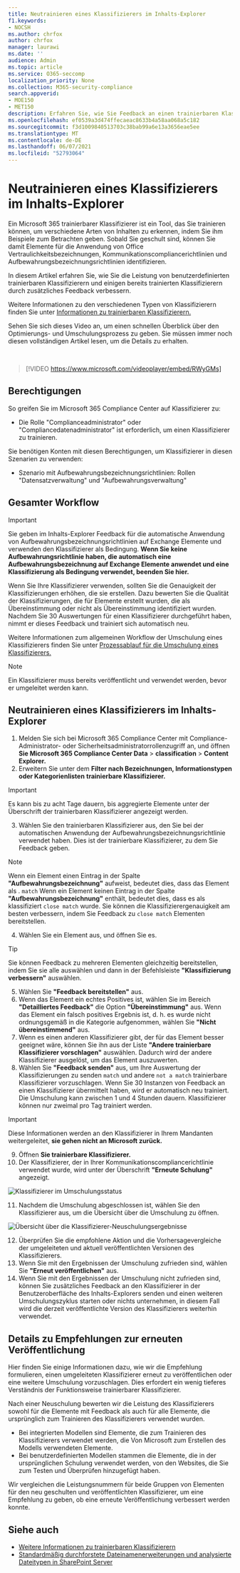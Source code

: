 ```yaml
---
title: Neutrainieren eines Klassifizierers im Inhalts-Explorer
f1.keywords:
- NOCSH
ms.author: chrfox
author: chrfox
manager: laurawi
ms.date: ''
audience: Admin
ms.topic: article
ms.service: O365-seccomp
localization_priority: None
ms.collection: M365-security-compliance
search.appverid:
- MOE150
- MET150
description: Erfahren Sie, wie Sie Feedback an einen trainierbaren Klassifizierer im Inhalts-Explorer senden.
ms.openlocfilehash: ef0539a3d474ffecaeac8633b4a58aa068a5c182
ms.sourcegitcommit: f3d1009840513703c38bab99a6e13a3656eae5ee
ms.translationtype: MT
ms.contentlocale: de-DE
ms.lasthandoff: 06/07/2021
ms.locfileid: "52793064"
---
```

# <a name="how-to-retrain-a-classifier-in-content-explorer"></a>Neutrainieren eines Klassifizierers im Inhalts-Explorer

Ein Microsoft 365 trainierbarer Klassifizierer ist ein Tool, das Sie trainieren können, um verschiedene Arten von Inhalten zu erkennen, indem Sie ihm Beispiele zum Betrachten geben. Sobald Sie geschult sind, können Sie damit Elemente für die Anwendung von Office Vertraulichkeitsbezeichnungen, Kommunikationscompliancerichtlinien und Aufbewahrungsbezeichnungsrichtlinien identifizieren.

In diesem Artikel erfahren Sie, wie Sie die Leistung von benutzerdefinierten trainierbaren Klassifizierern und einigen bereits trainierten Klassifizierern durch zusätzliches Feedback verbessern.

Weitere Informationen zu den verschiedenen Typen von Klassifizierern finden Sie unter [Informationen zu trainierbaren Klassifizierern.](classifier-learn-about.md)

Sehen Sie sich dieses Video an, um einen schnellen Überblick über den Optimierungs- und Umschulungsprozess zu geben. Sie müssen immer noch diesen vollständigen Artikel lesen, um die Details zu erhalten.

</br>

> [!VIDEO https://www.microsoft.com/videoplayer/embed/RWyGMs]


## <a name="permissions"></a>Berechtigungen

So greifen Sie im Microsoft 365 Compliance Center auf Klassifizierer zu:

- Die Rolle "Complianceadministrator" oder "Compliancedatenadministrator" ist erforderlich, um einen Klassifizierer zu trainieren.

Sie benötigen Konten mit diesen Berechtigungen, um Klassifizierer in diesen Szenarien zu verwenden:

- Szenario mit Aufbewahrungsbezeichnungsrichtlinien: Rollen "Datensatzverwaltung" und "Aufbewahrungsverwaltung" 

## <a name="overall-workflow"></a>Gesamter Workflow

> [!IMPORTANT]
> Sie geben im Inhalts-Explorer Feedback für die automatische Anwendung von Aufbewahrungsbezeichnungsrichtlinien auf Exchange Elemente und verwenden den Klassifizierer als Bedingung. **Wenn Sie keine Aufbewahrungsrichtlinie haben, die automatisch eine Aufbewahrungsbezeichnung auf Exchange Elemente anwendet und eine Klassifizierung als Bedingung verwendet, beenden Sie hier.**

Wenn Sie Ihre Klassifizierer verwenden, sollten Sie die Genauigkeit der Klassifizierungen erhöhen, die sie erstellen. Dazu bewerten Sie die Qualität der Klassifizierungen, die für Elemente erstellt wurden, die als Übereinstimmung oder nicht als Übereinstimmung identifiziert wurden. Nachdem Sie 30 Auswertungen für einen Klassifizierer durchgeführt haben, nimmt er dieses Feedback und trainiert sich automatisch neu.

Weitere Informationen zum allgemeinen Workflow der Umschulung eines Klassifizierers finden Sie unter [Prozessablauf für die Umschulung eines Klassifizierers.](classifier-learn-about.md#retraining-classifiers)

> [!NOTE]
> Ein Klassifizierer muss bereits veröffentlicht und verwendet werden, bevor er umgeleitet werden kann.

## <a name="how-to-retrain-a-classifier-in-content-explorer"></a>Neutrainieren eines Klassifizierers im Inhalts-Explorer

1. Melden Sie sich bei Microsoft 365 Compliance Center mit Compliance-Administrator- oder Sicherheitsadministratorrollenzugriff an, und öffnen **Sie Microsoft 365 Compliance Center Data**  >  **classification**  >  **Content Explorer.** 
2. Erweitern Sie unter dem **Filter nach Bezeichnungen, Informationstypen oder Kategorienlisten** **trainierbare Klassifizierer.**

> [!IMPORTANT]
> Es kann bis zu acht Tage dauern, bis aggregierte Elemente unter der Überschrift der trainierbaren Klassifizierer angezeigt werden.

3. Wählen Sie den trainierbaren Klassifizierer aus, den Sie bei der automatischen Anwendung der Aufbewahrungsbezeichnungsrichtlinie verwendet haben. Dies ist der trainierbare Klassifizierer, zu dem Sie Feedback geben.

> [!NOTE]
> Wenn ein Element einen Eintrag in der Spalte **"Aufbewahrungsbezeichnung"** aufweist, bedeutet dies, dass das Element als . `match`  Wenn ein Element keinen Eintrag in der Spalte **"Aufbewahrungsbezeichnung"** enthält, bedeutet dies, dass es als klassifiziert `close match` wurde. Sie können die Klassifizierergenauigkeit am besten verbessern, indem Sie Feedback zu `close match` Elementen bereitstellen. 

4. Wählen Sie ein Element aus, und öffnen Sie es.
 
 > [!TIP]
> Sie können Feedback zu mehreren Elementen gleichzeitig bereitstellen, indem Sie sie alle auswählen und dann in der Befehlsleiste **"Klassifizierung verbessern"** auswählen.

5. Wählen Sie **"Feedback bereitstellen"** aus.
6. Wenn das Element ein echtes Positives ist, wählen Sie im Bereich **"Detailliertes Feedback"** die Option **"Übereinstimmung"** aus.  Wenn das Element ein falsch positives Ergebnis ist, d. h. es wurde nicht ordnungsgemäß in die Kategorie aufgenommen, wählen Sie **"Nicht übereinstimmend"** aus.
7. Wenn es einen anderen Klassifizierer gibt, der für das Element besser geeignet wäre, können Sie ihn aus der Liste **"Andere trainierbare Klassifizierer vorschlagen"** auswählen. Dadurch wird der andere Klassifizierer ausgelöst, um das Element auszuwerten.
8. Wählen Sie **"Feedback senden"** aus, um Ihre Auswertung der Klassifizierungen zu senden `match` und andere `not a match` trainierbare Klassifizierer vorzuschlagen. Wenn Sie 30 Instanzen von Feedback an einen Klassifizierer übermittelt haben, wird er automatisch neu trainiert. Die Umschulung kann zwischen 1 und 4 Stunden dauern. Klassifizierer können nur zweimal pro Tag trainiert werden.

> [!IMPORTANT]
> Diese Informationen werden an den Klassifizierer in Ihrem Mandanten weitergeleitet, **sie gehen nicht an Microsoft zurück.**

9. Öffnen **Sie trainierbare Klassifizierer.**
10. Der Klassifizierer, der in Ihrer Kommunikationscompliancerichtlinie verwendet wurde, wird unter der Überschrift **"Erneute Schulung"** angezeigt.

![Klassifizierer im Umschulungsstatus](../media/classifier-retraining.png)

11. Nachdem die Umschulung abgeschlossen ist, wählen Sie den Klassifizierer aus, um die Übersicht über die Umschulung zu öffnen.

![Übersicht über die Klassifizierer-Neuschulungsergebnisse](../media/classifier-retraining-overview.png)

12. Überprüfen Sie die empfohlene Aktion und die Vorhersagevergleiche der umgeleiteten und aktuell veröffentlichten Versionen des Klassifizierers.
13. Wenn Sie mit den Ergebnissen der Umschulung zufrieden sind, wählen Sie **"Erneut veröffentlichen"** aus.
14. Wenn Sie mit den Ergebnissen der Umschulung nicht zufrieden sind, können Sie zusätzliches Feedback an den Klassifizierer in der Benutzeroberfläche des Inhalts-Explorers senden und einen weiteren Umschulungszyklus starten oder nichts unternehmen, in diesem Fall wird die derzeit veröffentlichte Version des Klassifizierers weiterhin verwendet. 

## <a name="details-on-republishing-recommendations"></a>Details zu Empfehlungen zur erneuten Veröffentlichung

Hier finden Sie einige Informationen dazu, wie wir die Empfehlung formulieren, einen umgeleiteten Klassifizierer erneut zu veröffentlichen oder eine weitere Umschulung vorzuschlagen. Dies erfordert ein wenig tieferes Verständnis der Funktionsweise trainierbarer Klassifizierer.

Nach einer Neuschulung bewerten wir die Leistung des Klassifizierers sowohl für die Elemente mit Feedback als auch für alle Elemente, die ursprünglich zum Trainieren des Klassifizierers verwendet wurden. 

- Bei integrierten Modellen sind Elemente, die zum Trainieren des Klassifizierers verwendet werden, die Von Microsoft zum Erstellen des Modells verwendeten Elemente.
- Bei benutzerdefinierten Modellen stammen die Elemente, die in der ursprünglichen Schulung verwendet werden, von den Websites, die Sie zum Testen und Überprüfen hinzugefügt haben.

Wir vergleichen die Leistungsnummern für beide Gruppen von Elementen für den neu geschulten und veröffentlichten Klassifizierer, um eine Empfehlung zu geben, ob eine erneute Veröffentlichung verbessert werden konnte. 

## <a name="see-also"></a>Siehe auch

- [Weitere Informationen zu trainierbaren Klassifizierern](classifier-learn-about.md)
- [Standardmäßig durchforstete Dateinamenerweiterungen und analysierte Dateitypen in SharePoint Server](/sharepoint/technical-reference/default-crawled-file-name-extensions-and-parsed-file-types)